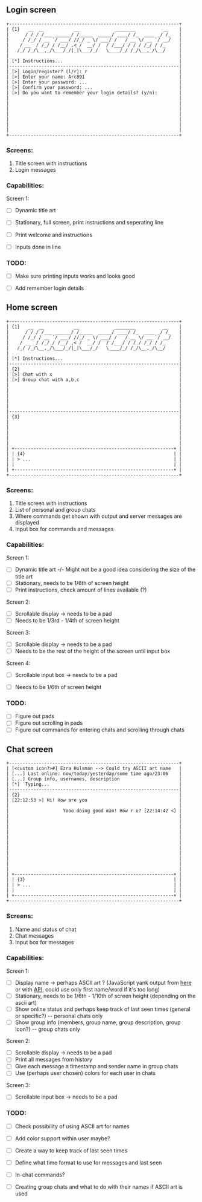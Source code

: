 ## Login screen
```
+---------------------------------------------------------------+
| {1}   __  __           __             ________          __    |
|      / / / /___ ______/ /_____  _____/ ____/ /_  ____ _/ /_   |
|     / /_/ / __ `/ ___/ //_/ _ \/ ___/ /   / __ \/ __ `/ __/   |
|    / __  / /_/ / /__/ ,< /  __/ /  / /___/ / / / /_/ / /_     |
|   /_/ /_/\__,_/\___/_/|_|\___/_/   \____/_/ /_/\__,_/\__/     |
|                                                               |
| [*] Instructions...                                           |
|---------------------------------------------------------------|
| [>] Login/register? (l/r): r                                  |
| [>] Enter your name: Arc891                                   |
| [>] Enter your password: ...                                  |
| [>] Confirm your password: ...                                |
| [>] Do you want to remember your login details? (y/n):        |
|                                                               |
|                                                               |
|                                                               |
|                                                               |
|                                                               |
|                                                               |
|                                                               |
+---------------------------------------------------------------+
```

### Screens:
1. Title screen with instructions
2. Login messages


### Capabilities:
Screen 1:
- [ ]  Dynamic title art
- [ ]  Stationary, full screen, print instructions and seperating line
- [ ]  Print welcome and instructions
- [ ]  Inputs done in line


### TODO:
- [ ]  Make sure printing inputs works and looks good
- [ ]  Add remember login details


## Home screen
```
+---------------------------------------------------------------+
| {1}   __  __           __             ________          __    |
|      / / / /___ ______/ /_____  _____/ ____/ /_  ____ _/ /_   |
|     / /_/ / __ `/ ___/ //_/ _ \/ ___/ /   / __ \/ __ `/ __/   |
|    / __  / /_/ / /__/ ,< /  __/ /  / /___/ / / / /_/ / /_     |
|   /_/ /_/\__,_/\___/_/|_|\___/_/   \____/_/ /_/\__,_/\__/     |
|                                                               |
| [*] Instructions...                                           |
|---------------------------------------------------------------|
| {2}                                                           |
| [>] Chat with x                                               |
| [>] Group chat with a,b,c                                     |
|                                                               |
|                                                               |
|                                                               |
|                                                               |
|                                                               |
|---------------------------------------------------------------|
| {3}                                                           |
|                                                               |
|                                                               |
|                                                               |
|                                                               |
|                                                               |
| +-----------------------------------------------------------+ |
| | {4}                                                       | |
| | > ...                                                     | |
| |                                                           | |
| +-----------------------------------------------------------+ |
+---------------------------------------------------------------+
```

### Screens:
1. Title screen with instructions
2. List of personal and group chats
3. Where commands get shown with output and server messages are displayed
4. Input box for commands and messages


### Capabilities:
Screen 1:
- [ ]  Dynamic title art -/- Might not be a good idea considering the size of the title art
- [ ]  Stationary, needs to be 1/6th of screen height
- [ ]  Print instructions, check amount of lines available (?)

Screen 2:
- [ ]  Scrollable display -> needs to be a pad
- [ ]  Needs to be 1/3rd - 1/4th of screen height

Screen 3:
- [ ]   Scrollable display -> needs to be a pad
- [ ]   Needs to be the rest of the height of the screen until input box

Screen 4:
- [ ]  Scrollable input box -> needs to be a pad
- [ ]  Needs to be 1/6th of screen height


### TODO:
- [ ]  Figure out pads
- [ ]  Figure out scrolling in pads
- [ ]  Figure out commands for entering chats and scrolling through chats

## Chat screen
```
+---------------------------------------------------------------+
| [<custom icon?>#] Ezra Hulsman --> Could try ASCII art name   |
| [...] Last online: now/today/yesterday/some time ago/23:06    |
| [...] Group info, usernames, description                      |
| [*]  Typing...                                                |
|---------------------------------------------------------------|
| {2}                                                           |
| [22:12:53 >] Hi! How are you                                  |
|                                                               |
|                    Yooo doing good man! How r u? [22:14:42 <] |
|                                                               |
|                                                               |
|                                                               |
|                                                               |
|                                                               |
|                                                               |
|                                                               |
|                                                               |
|                                                               |
|                                                               |
|                                                               |
| +-----------------------------------------------------------+ |
| | {3}                                                       | |
| | > ...                                                     | |
| |                                                           | |
| +-----------------------------------------------------------+ |
+---------------------------------------------------------------+
```

### Screens:
1. Name and status of chat
2. Chat messages
3. Input box for messages


### Capabilities:
Screen 1:
- [ ]  Display name -> perhaps ASCII art ? (JavaScript yank output from [here](https://patorjk.com/software/taag/#p=display&f=Slant&t=) or with [API](https://textart.io/api/figlet#), could use only first name/word if it's too long)
- [ ]  Stationary, needs to be 1/6th - 1/10th of screen height (depending on the ascii art)
- [ ]  Show online status and perhaps keep track of last seen times (general or specific?) -- personal chats only
- [ ]  Show group info (members, group name, group description, group icon?) -- group chats only

Screen 2:
- [ ]  Scrollable display -> needs to be a pad
- [ ]  Print all messages from history
- [ ]  Give each message a timestamp and sender name in group chats
- [ ]  Use (perhaps user chosen) colors for each user in chats

Screen 3:
- [ ]  Scrollable input box -> needs to be a pad

### TODO:
- [ ]  Check possibility of using ASCII art for names
- [ ]  Add color support within user maybe?
- [ ]  Create a way to keep track of last seen times
- [ ]  Define what time format to use for messages and last seen
- [ ]  In-chat commands? 
- [ ]  Creating group chats and what to do with their names if ASCII art is used


